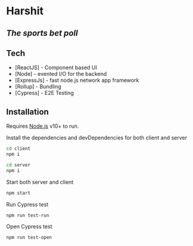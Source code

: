 # Harshit
## _The sports bet poll_
## Tech

- [ReactJS] - Component based UI
- [Node] - evented I/O for the backend
- [ExpressJs] - fast node.js network app framework
- [Rollup] - Bundling
- [Cypress] - E2E Testing

## Installation

Requires [Node.js](https://nodejs.org/) v10+ to run.

Install the dependencies and devDependencies for both client and server
```sh
cd client 
npm i
```
```sh
cd server 
npm i
```

Start both server and client
```sh
npm start
```

Run Cypress test
```sh
npm run test-run
```

Open Cypress test
```sh
npm run test-open
```




